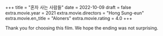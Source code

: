 +++
title = "혼자 사는 사람들"
date = 2022-10-09
draft = false
extra.movie.year = 2021
extra.movie.directors = "Hong Sung-eun"
extra.movie.en_title = "Aloners"
extra.movie.rating = 4.0
+++

Thank you for choosing this film. We hope the ending was not surprising.<!-- more -->